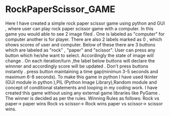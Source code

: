 # RockPaperScissor_GAME
Here I have created a simple rock paper scissor game using python and GUI , where user can play rock paper scissor game with a computer.
In this game you would able to see 2 image filed . One is labeled as "computer" for computer another is for player. There are also 2 labels marked as 0 , which shows scores of user and computer. Below of these there are 3 buttons which are labeled as "rock" , "paper" and "scissor". User can press any button which he/she want to select. Accordingly the state of image will change . On each iteration/turn ,the label below buttons will declare the winnner and accordingly score will be updated . 
Don't press buttons instantly . press button maintaining a time gap(minimun 3-5 seconds and maximum 6-8 seconds).
To make this game in python I have used tkinter (GUI module in python ),PIL (Python Image Library),Random module and concept of conditional statements and looping in my coding work. I have created this game without using any external game libraries like PyGame .  
The winner is decided as per the rules.
Winning Rules as follows:
Rock vs paper-> paper wins
Rock vs scissor-> Rock wins
paper vs scissor-> scissor wins.

